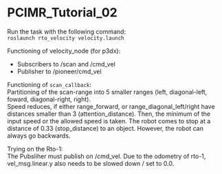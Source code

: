 # PCIMR_Tutorial_02

Run the task with the following command: </br>
`roslaunch rto_velocity velocity.launch`</br> 


Functioning of velocity_node (for p3dx):  
- Subscribers to /scan and /cmd_vel  
- Publisher to /pioneer/cmd_vel  

Functioning of `scan_callback`:  
Partitioning of the scan-range into 5 smaller ranges (left, diagonal-left, foward, diagonal-right, right).  
Speed reduces, if either range_forward, or range_diagonal_left/right have distances smaller than 3 (attention_distance). Then, the minimum of the input speed or the allowed speed is taken. The robot comes to stop at a distance of 0.33 (stop_distance) to an object. However, the robot can always go backwards. 

Trying on the Rto-1: </br>
The Pubsliher must publish on /cmd_vel. 
Due to the odometry of rto-1, vel_msg.linear.y also needs to be slowed down / set to 0.0. 




